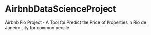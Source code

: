 # AirbnbDataScienceProject
Airbnb Rio Project - A Tool for Predict the Price of Properties in Rio de Janeiro city for common people
